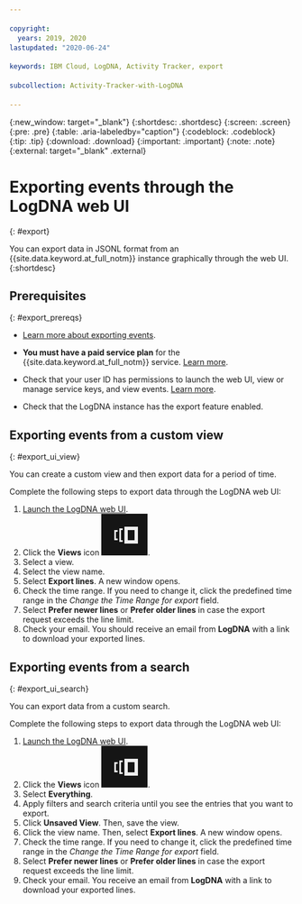 ```yaml
---

copyright:
  years: 2019, 2020
lastupdated: "2020-06-24"

keywords: IBM Cloud, LogDNA, Activity Tracker, export

subcollection: Activity-Tracker-with-LogDNA

---
```


{:new_window: target="_blank"}
{:shortdesc: .shortdesc}
{:screen: .screen}
{:pre: .pre}
{:table: .aria-labeledby="caption"}
{:codeblock: .codeblock}
{:tip: .tip}
{:download: .download}
{:important: .important}
{:note: .note}
{:external: target="_blank" .external}

 
# Exporting events through the LogDNA web UI
{: #export}

You can export data in JSONL format from an {{site.data.keyword.at_full_notm}} instance graphically through the web UI. 
{:shortdesc}


## Prerequisites
{: #export_prereqs}

* [Learn more about exporting events](/docs/services/Activity-Tracker-with-LogDNA?topic=Activity-Tracker-with-LogDNA-monitor_events#mon_export).

* **You must have a paid service plan** for the {{site.data.keyword.at_full_notm}} service. [Learn more](/docs/services/Activity-Tracker-with-LogDNA?topic=Activity-Tracker-with-LogDNA-service_plan#service_plan). 

* Check that your user ID has permissions to launch the web UI, view or manage service keys, and view events. [Learn more](/docs/services/Activity-Tracker-with-LogDNA?topic=Activity-Tracker-with-LogDNA-iam_view_events#iam_view_events).

* Check that the LogDNA instance has the export feature enabled.

## Exporting events from a custom view
{: #export_ui_view}

You can create a custom view and then export data for a period of time.

Complete the following steps to export data through the LogDNA web UI:

1. [Launch the LogDNA web UI](/docs/services/Activity-Tracker-with-LogDNA?topic=Activity-Tracker-with-LogDNA-launch#launch).
2. Click the **Views** icon ![Configuration icon](images/views.png).
3. Select a view.
4. Select the view name. 
5. Select **Export lines**. A new window opens.
6. Check the time range. If you need to change it, click the predefined time range in the *Change the Time Range for export* field.
7. Select **Prefer newer lines** or **Prefer older lines** in case the export request exceeds the line limit.
8. Check your email. You should receive an email from **LogDNA** with a link to download your exported lines.


## Exporting events from a search
{: #export_ui_search}

You can export data from a custom search.

Complete the following steps to export data through the LogDNA web UI:

1. [Launch the LogDNA web UI](/docs/services/Activity-Tracker-with-LogDNA?topic=Activity-Tracker-with-LogDNA-launch#launch).
2. Click the **Views** icon ![Configuration icon](images/views.png).
3. Select **Everything**.
4. Apply filters and search criteria until you see the entries that you want to export.
4. Click **Unsaved View**. Then, save the view.
5. Click the view name. Then, select **Export lines**. A new window opens.
6. Check the time range. If you need to change it, click the predefined time range in the *Change the Time Range for export* field.
7. Select **Prefer newer lines** or **Prefer older lines** in case the export request exceeds the line limit.
8. Check your email. You receive an email from **LogDNA** with a link to download your exported lines.


